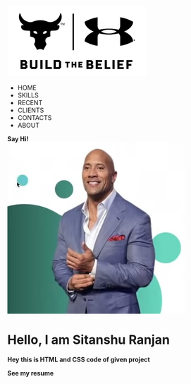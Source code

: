 <html>
<head>
<meta charset="utf-8">
<title>project of bootcamp</title>
<link href="style.css" rel="stylesheet"type="text/css">
</head>
<body>
<div id="main">
<nav>
<a herf="#" class="logo">
<img src="logo.png" alt=" The logo of project the Rock ">
</a>

<span class="menu-space"></span>
<ul class="menu">
<li><a herf="#">HOME</a></li>
<li><a herf="#">SKILLS</a></li>
<li><a herf="#">RECENT</a></li>
<li><a herf="#">CLIENTS</a></li>
<li><a herf="#">CONTACTS</a></li>
<li><a herf="#">ABOUT</a></li>
</ul>
<a herf="#" class="hey"><strong>Say Hi!</a>
</nav> 
</div>
<div class="content">
<div class="image">
<img src="Untitled design-4.png" alt="Rock">
</div>
<div class="main-text">
<h1>Hello, I am Sitanshu Ranjan</h1>
<p> Hey this is HTML and CSS code of given project </p>
<a herf="#" class="resume-btn"> See my resume</a>
</div>
</div>
</body>
